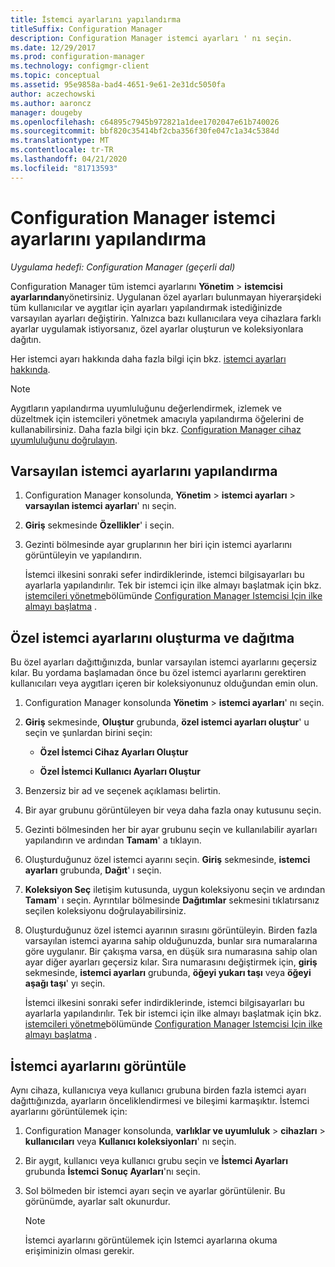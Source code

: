 ```yaml
---
title: İstemci ayarlarını yapılandırma
titleSuffix: Configuration Manager
description: Configuration Manager istemci ayarları ' nı seçin.
ms.date: 12/29/2017
ms.prod: configuration-manager
ms.technology: configmgr-client
ms.topic: conceptual
ms.assetid: 95e9858a-bad4-4651-9e61-2e31dc5050fa
author: aczechowski
ms.author: aaroncz
manager: dougeby
ms.openlocfilehash: c64895c7945b972821a1dee1702047e61b740026
ms.sourcegitcommit: bbf820c35414bf2cba356f30fe047c1a34c5384d
ms.translationtype: MT
ms.contentlocale: tr-TR
ms.lasthandoff: 04/21/2020
ms.locfileid: "81713593"
---
```

# <a name="how-to-configure-client-settings-in-configuration-manager"></a>Configuration Manager istemci ayarlarını yapılandırma

*Uygulama hedefi: Configuration Manager (geçerli dal)*

Configuration Manager tüm istemci ayarlarını **Yönetim** > **istemcisi ayarlarından**yönetirsiniz. Uygulanan özel ayarları bulunmayan hiyerarşideki tüm kullanıcılar ve aygıtlar için ayarları yapılandırmak istediğinizde varsayılan ayarları değiştirin. Yalnızca bazı kullanıcılara veya cihazlara farklı ayarlar uygulamak istiyorsanız, özel ayarlar oluşturun ve koleksiyonlara dağıtın.  

Her istemci ayarı hakkında daha fazla bilgi için bkz. [istemci ayarları hakkında](../../../core/clients/deploy/about-client-settings.md).

> [!NOTE]  
>  Aygıtların yapılandırma uyumluluğunu değerlendirmek, izlemek ve düzeltmek için istemcileri yönetmek amacıyla yapılandırma öğelerini de kullanabilirsiniz. Daha fazla bilgi için bkz. [Configuration Manager cihaz uyumluluğunu doğrulayın](../../../compliance/understand/ensure-device-compliance.md).  

##  <a name="configure-the-default-client-settings"></a>Varsayılan istemci ayarlarını yapılandırma    

1. Configuration Manager konsolunda, **Yönetim** > **istemci ayarları** > **varsayılan istemci ayarları**' nı seçin.  

2. **Giriş** sekmesinde **Özellikler**' i seçin.  

3. Gezinti bölmesinde ayar gruplarının her biri için istemci ayarlarını görüntüleyin ve yapılandırın.  

   İstemci ilkesini sonraki sefer indirdiklerinde, istemci bilgisayarları bu ayarlarla yapılandırılır. Tek bir istemci için ilke almayı başlatmak için bkz. [istemcileri yönetme](../../../core/clients/manage/manage-clients.md)bölümünde [Configuration Manager Istemcisi Için ilke almayı başlatma](../../../core/clients/manage/manage-clients.md#BKMK_PolicyRetrieval) .  

##  <a name="create-and-deploy-custom-client-settings"></a>Özel istemci ayarlarını oluşturma ve dağıtma  
Bu özel ayarları dağıttığınızda, bunlar varsayılan istemci ayarlarını geçersiz kılar. Bu yordama başlamadan önce bu özel istemci ayarlarını gerektiren kullanıcıları veya aygıtları içeren bir koleksiyonunuz olduğundan emin olun.  

1. Configuration Manager konsolunda **Yönetim** > **istemci ayarları**' nı seçin.  

2. **Giriş** sekmesinde, **Oluştur** grubunda, **özel istemci ayarları oluştur**' u seçin ve şunlardan birini seçin:  

   -   **Özel İstemci Cihaz Ayarları Oluştur**  

   -   **Özel İstemci Kullanıcı Ayarları Oluştur**  

3. Benzersiz bir ad ve seçenek açıklaması belirtin.  

4. Bir ayar grubunu görüntüleyen bir veya daha fazla onay kutusunu seçin.  

5. Gezinti bölmesinden her bir ayar grubunu seçin ve kullanılabilir ayarları yapılandırın ve ardından **Tamam**' a tıklayın.   

6. Oluşturduğunuz özel istemci ayarını seçin. **Giriş** sekmesinde, **istemci ayarları** grubunda, **Dağıt**' ı seçin.  

7. **Koleksiyon Seç** iletişim kutusunda, uygun koleksiyonu seçin ve ardından **Tamam**' ı seçin. Ayrıntılar bölmesinde **Dağıtımlar** sekmesini tıklatırsanız seçilen koleksiyonu doğrulayabilirsiniz.  

8. Oluşturduğunuz özel istemci ayarının sırasını görüntüleyin. Birden fazla varsayılan istemci ayarına sahip olduğunuzda, bunlar sıra numaralarına göre uygulanır. Bir çakışma varsa, en düşük sıra numarasına sahip olan ayar diğer ayarları geçersiz kılar. Sıra numarasını değiştirmek için, **giriş** sekmesinde, **istemci ayarları** grubunda, **öğeyi yukarı taşı** veya **öğeyi aşağı taşı**' yı seçin.  

   İstemci ilkesini sonraki sefer indirdiklerinde, istemci bilgisayarları bu ayarlarla yapılandırılır. Tek bir istemci için ilke almayı başlatmak için bkz. [istemcileri yönetme](../../../core/clients/manage/manage-clients.md)bölümünde [Configuration Manager Istemcisi Için ilke almayı başlatma](../../../core/clients/manage/manage-clients.md#BKMK_PolicyRetrieval) .  



##  <a name="view-client-settings"></a>İstemci ayarlarını görüntüle  
 Aynı cihaza, kullanıcıya veya kullanıcı grubuna birden fazla istemci ayarı dağıttığınızda, ayarların önceliklendirmesi ve bileşimi karmaşıktır. İstemci ayarlarını görüntülemek için:  

1.  Configuration Manager konsolunda, **varlıklar ve uyumluluk** > **cihazları** > **kullanıcıları** veya **Kullanıcı koleksiyonları**' nı seçin.  

3.  Bir aygıt, kullanıcı veya kullanıcı grubu seçin ve **İstemci Ayarları** grubunda **İstemci Sonuç Ayarları**'nı seçin.  

4.  Sol bölmeden bir istemci ayarı seçin ve ayarlar görüntülenir. Bu görünümde, ayarlar salt okunurdur. 

    > [!NOTE]  
    >  İstemci ayarlarını görüntülemek için Istemci ayarlarına okuma erişiminizin olması gerekir.  

    
